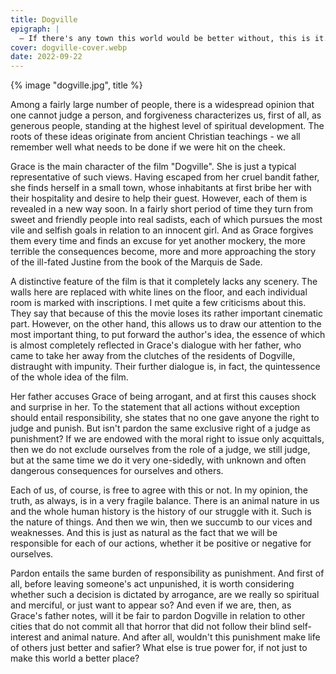 ```yaml
---
title: Dogville
epigraph: |
  – If there's any town this world would be better without, this is it.
cover: dogville-cover.webp
date: 2022-09-22
---
```


{% image "dogville.jpg", title %}

Among a fairly large number of people, there is a widespread opinion that one cannot judge a person, and forgiveness characterizes us, first of all, as generous people, standing at the highest level of spiritual development. The roots of these ideas originate from ancient Christian teachings - we all remember well what needs to be done if we were hit on the cheek.

Grace is the main character of the film "Dogville". She is just a typical representative of such views. Having escaped from her cruel bandit father, she finds herself in a small town, whose inhabitants at first bribe her with their hospitality and desire to help their guest. However, each of them is revealed in a new way soon. In a fairly short period of time they turn from sweet and friendly people into real sadists, each of which pursues the most vile and selfish goals in relation to an innocent girl. And as Grace forgives them every time and finds an excuse for yet another mockery, the more terrible the consequences become, more and more approaching the story of the ill-fated Justine from the book of the Marquis de Sade.

A distinctive feature of the film is that it completely lacks any scenery. The walls here are replaced with white lines on the floor, and each individual room is marked with inscriptions. I met quite a few criticisms about this. They say that because of this the movie loses its rather important cinematic part. However, on the other hand, this allows us to draw our attention to the most important thing, to put forward the author's idea, the essence of which is almost completely reflected in Grace's dialogue with her father, who came to take her away from the clutches of the residents of Dogville, distraught with impunity. Their further dialogue is, in fact, the quintessence of the whole idea of ​​the film.

Her father accuses Grace of being arrogant, and at first this causes shock and surprise in her. To the statement that all actions without exception should entail responsibility, she states that no one gave anyone the right to judge and punish. But isn't pardon the same exclusive right of a judge as punishment? If we are endowed with the moral right to issue only acquittals, then we do not exclude ourselves from the role of a judge, we still judge, but at the same time we do it very one-sidedly, with unknown and often dangerous consequences for ourselves and others.

Each of us, of course, is free to agree with this or not. In my opinion, the truth, as always, is in a very fragile balance.
There is an animal nature in us and the whole human history is the history of our struggle with it. Such is the nature of things. And then we win, then we succumb to our vices and weaknesses. And this is just as natural as the fact that we will be responsible for each of our actions, whether it be positive or negative for ourselves.

Pardon entails the same burden of responsibility as punishment. And first of all, before leaving someone's act unpunished, it is worth considering whether such a decision is dictated by arrogance, are we really so spiritual and merciful, or just want to appear so? And even if we are, then, as Grace's father notes, will it be fair to pardon Dogville in relation to other cities that do not commit all that horror that did not follow their blind self-interest and animal nature. And after all, wouldn't this punishment make life of others just better and safier? What else is true power for, if not just to make this world a better place?
